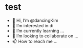 # test
- 👋 Hi, I’m @dancingKim
- 👀 I’m interested in di
- 🌱 I’m currently learning ...
- 💞️ I’m looking to collaborate on ...
- 📫 How to reach me ...

<!---
dancingKim/dancingKim is a ✨ special ✨ repository because its `README.md` (this file) appears on your GitHub profile.
You can click the Preview link to take a look at your changes.
--->
